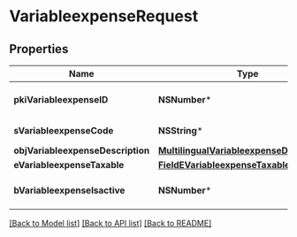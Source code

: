 # VariableexpenseRequest

## Properties
Name | Type | Description | Notes
------------ | ------------- | ------------- | -------------
**pkiVariableexpenseID** | **NSNumber*** | The unique ID of the Variableexpense | [optional] 
**sVariableexpenseCode** | **NSString*** | The code of the Variableexpense | 
**objVariableexpenseDescription** | [**MultilingualVariableexpenseDescription***](MultilingualVariableexpenseDescription.md) |  | 
**eVariableexpenseTaxable** | [**FieldEVariableexpenseTaxable***](FieldEVariableexpenseTaxable.md) |  | 
**bVariableexpenseIsactive** | **NSNumber*** | Whether the variableexpense is active or not | 

[[Back to Model list]](../README.md#documentation-for-models) [[Back to API list]](../README.md#documentation-for-api-endpoints) [[Back to README]](../README.md)


